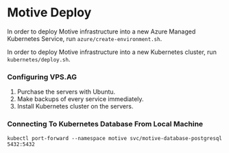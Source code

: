 # Motive Deploy

In order to deploy Motive infrastructure into a new Azure Managed Kubernetes Service, run `azure/create-environment.sh`.

In order to deploy Motive infrastructure into a new Kubernetes cluster, run `kubernetes/deploy.sh`.

### Configuring VPS.AG

1. Purchase the servers with Ubuntu.
2. Make backups of every service immediately.
3. Install Kubernetes cluster on the servers.

### Connecting To Kubernetes Database From Local Machine

```shell
kubectl port-forward --namespace motive svc/motive-database-postgresql 5432:5432
```
